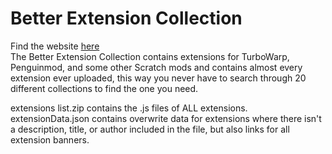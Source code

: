 # Better Extension Collection
Find the website [here](http://robotninjajesse.github.io/Better-Extension-Collection)  
The Better Extension Collection contains extensions for TurboWarp, Penguinmod, and some other Scratch mods and contains almost every extension ever uploaded, this way you never have to search through 20 different collections to find the one you need.

extensions list.zip contains the .js files of ALL extensions.  
extensionData.json contains overwrite data for extensions where there isn't a description, title, or author included in the file, but also links for all extension banners.
